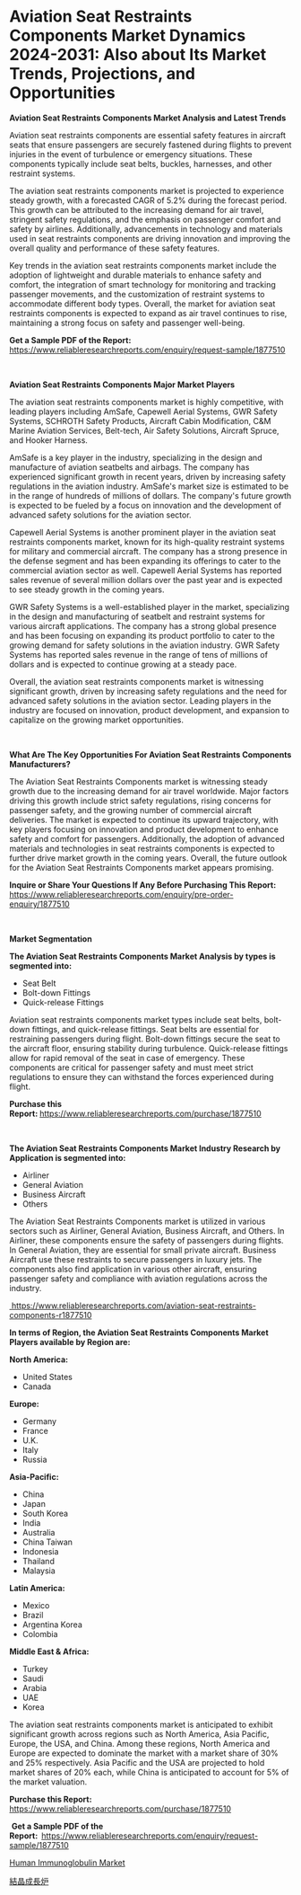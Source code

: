 <p><h1>Aviation Seat Restraints Components Market Dynamics 2024-2031: Also about Its Market Trends, Projections, and Opportunities</h1></p><p><strong>Aviation Seat Restraints Components Market Analysis and Latest Trends</strong></p>
<p><p>Aviation seat restraints components are essential safety features in aircraft seats that ensure passengers are securely fastened during flights to prevent injuries in the event of turbulence or emergency situations. These components typically include seat belts, buckles, harnesses, and other restraint systems.</p><p>The aviation seat restraints components market is projected to experience steady growth, with a forecasted CAGR of 5.2% during the forecast period. This growth can be attributed to the increasing demand for air travel, stringent safety regulations, and the emphasis on passenger comfort and safety by airlines. Additionally, advancements in technology and materials used in seat restraints components are driving innovation and improving the overall quality and performance of these safety features.</p><p>Key trends in the aviation seat restraints components market include the adoption of lightweight and durable materials to enhance safety and comfort, the integration of smart technology for monitoring and tracking passenger movements, and the customization of restraint systems to accommodate different body types. Overall, the market for aviation seat restraints components is expected to expand as air travel continues to rise, maintaining a strong focus on safety and passenger well-being.</p></p>
<p><strong>Get a Sample PDF of the Report:&nbsp;</strong> <a href="https://www.reliableresearchreports.com/enquiry/request-sample/1877510">https://www.reliableresearchreports.com/enquiry/request-sample/1877510</a></p>
<p>&nbsp;</p>
<p><strong>Aviation Seat Restraints Components Major Market Players</strong></p>
<p><p>The aviation seat restraints components market is highly competitive, with leading players including AmSafe, Capewell Aerial Systems, GWR Safety Systems, SCHROTH Safety Products, Aircraft Cabin Modification, C&M Marine Aviation Services, Belt-tech, Air Safety Solutions, Aircraft Spruce, and Hooker Harness.</p><p>AmSafe is a key player in the industry, specializing in the design and manufacture of aviation seatbelts and airbags. The company has experienced significant growth in recent years, driven by increasing safety regulations in the aviation industry. AmSafe's market size is estimated to be in the range of hundreds of millions of dollars. The company's future growth is expected to be fueled by a focus on innovation and the development of advanced safety solutions for the aviation sector.</p><p>Capewell Aerial Systems is another prominent player in the aviation seat restraints components market, known for its high-quality restraint systems for military and commercial aircraft. The company has a strong presence in the defense segment and has been expanding its offerings to cater to the commercial aviation sector as well. Capewell Aerial Systems has reported sales revenue of several million dollars over the past year and is expected to see steady growth in the coming years.</p><p>GWR Safety Systems is a well-established player in the market, specializing in the design and manufacturing of seatbelt and restraint systems for various aircraft applications. The company has a strong global presence and has been focusing on expanding its product portfolio to cater to the growing demand for safety solutions in the aviation industry. GWR Safety Systems has reported sales revenue in the range of tens of millions of dollars and is expected to continue growing at a steady pace.</p><p>Overall, the aviation seat restraints components market is witnessing significant growth, driven by increasing safety regulations and the need for advanced safety solutions in the aviation sector. Leading players in the industry are focused on innovation, product development, and expansion to capitalize on the growing market opportunities.</p></p>
<p>&nbsp;</p>
<p><strong>What Are The Key Opportunities For Aviation Seat Restraints Components Manufacturers?</strong></p>
<p><p>The Aviation Seat Restraints Components market is witnessing steady growth due to the increasing demand for air travel worldwide. Major factors driving this growth include strict safety regulations, rising concerns for passenger safety, and the growing number of commercial aircraft deliveries. The market is expected to continue its upward trajectory, with key players focusing on innovation and product development to enhance safety and comfort for passengers. Additionally, the adoption of advanced materials and technologies in seat restraints components is expected to further drive market growth in the coming years. Overall, the future outlook for the Aviation Seat Restraints Components market appears promising.</p></p>
<p><strong>Inquire or Share Your Questions If Any Before Purchasing This Report:</strong> <a href="https://www.reliableresearchreports.com/enquiry/pre-order-enquiry/1877510">https://www.reliableresearchreports.com/enquiry/pre-order-enquiry/1877510</a></p>
<p>&nbsp;</p>
<p><strong>Market Segmentation</strong></p>
<p><strong>The Aviation Seat Restraints Components Market Analysis by types is segmented into:</strong></p>
<p><ul><li>Seat Belt</li><li>Bolt-down Fittings</li><li>Quick-release Fittings</li></ul></p>
<p><p>Aviation seat restraints components market types include seat belts, bolt-down fittings, and quick-release fittings. Seat belts are essential for restraining passengers during flight. Bolt-down fittings secure the seat to the aircraft floor, ensuring stability during turbulence. Quick-release fittings allow for rapid removal of the seat in case of emergency. These components are critical for passenger safety and must meet strict regulations to ensure they can withstand the forces experienced during flight.</p></p>
<p><strong>Purchase this Report:&nbsp;</strong><a href="https://www.reliableresearchreports.com/purchase/1877510">https://www.reliableresearchreports.com/purchase/1877510</a></p>
<p>&nbsp;</p>
<p><strong>The Aviation Seat Restraints Components Market Industry Research by Application is segmented into:</strong></p>
<p><ul><li>Airliner</li><li>General Aviation</li><li>Business Aircraft</li><li>Others</li></ul></p>
<p><p>The Aviation Seat Restraints Components market is utilized in various sectors such as Airliner, General Aviation, Business Aircraft, and Others. In Airliner, these components ensure the safety of passengers during flights. In General Aviation, they are essential for small private aircraft. Business Aircraft use these restraints to secure passengers in luxury jets. The components also find application in various other aircraft, ensuring passenger safety and compliance with aviation regulations across the industry.</p></p>
<p><a href="https://www.reliableresearchreports.com/aviation-seat-restraints-components-r1877510">&nbsp;https://www.reliableresearchreports.com/aviation-seat-restraints-components-r1877510</a></p>
<p><strong>In terms of Region, the Aviation Seat Restraints Components Market Players available by Region are:</strong></p>
<p>
    <p> <strong> North America: </strong>
        <ul>
            <li>United States</li>
            <li>Canada</li>
        </ul>
        </p> 
    <p> <strong> Europe: </strong>
        <ul>
            <li>Germany</li>
            <li>France</li>
            <li>U.K.</li>
            <li>Italy</li>
            <li>Russia</li>
        </ul>
        </p> 
    <p> <strong> Asia-Pacific: </strong>
        <ul>
            <li>China</li>
            <li>Japan</li>
            <li>South Korea</li>
            <li>India</li>
            <li>Australia</li>
            <li>China Taiwan</li>
            <li>Indonesia</li>
            <li>Thailand</li>
            <li>Malaysia</li>
        </ul>
        </p> 
    <p> <strong> Latin America: </strong>
        <ul>
            <li>Mexico</li>
            <li>Brazil</li>
            <li>Argentina Korea</li>
            <li>Colombia</li>
        </ul>
        </p> 
    <p> <strong> Middle East & Africa: </strong>
        <ul>
            <li>Turkey</li>
            <li>Saudi</li>
            <li>Arabia</li>
            <li>UAE</li>
            <li>Korea</li>
        </ul>
    </p>
    </p>
<p><p>The aviation seat restraints components market is anticipated to exhibit significant growth across regions such as North America, Asia Pacific, Europe, the USA, and China. Among these regions, North America and Europe are expected to dominate the market with a market share of 30% and 25% respectively. Asia Pacific and the USA are projected to hold market shares of 20% each, while China is anticipated to account for 5% of the market valuation.</p></p>
<p><strong>Purchase this Report: </strong><a href="https://www.reliableresearchreports.com/purchase/1877510">https://www.reliableresearchreports.com/purchase/1877510</a></p>
<p>&nbsp;<strong>Get a Sample PDF of the Report:&nbsp;&nbsp;</strong><a href="https://www.reliableresearchreports.com/enquiry/request-sample/1877510">https://www.reliableresearchreports.com/enquiry/request-sample/1877510</a></p>
<p><strong></strong></p>
<p><p><a href="https://view.publitas.com/reportprime-1/human-immunoglobulin-market-size-by-type-intramuscular-injection-intravenous-injection-by-product-disease-prevention-treatment-diagnosis-other-global-industry-analysis-share-growth-trends-and-forecast-2024-to-2031/">Human Immunoglobulin Market</a></p><p><a href="https://github.com/KaliMetz2023/Market-Research-Report-List-1/blob/main/8154456164521.md">結晶成長炉</a></p></p>